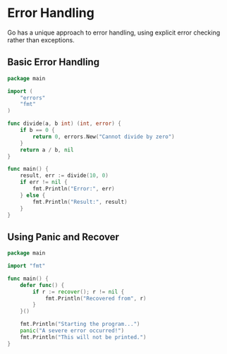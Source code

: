 # Error Handling

Go has a unique approach to error handling, using explicit error checking rather than exceptions.

## Basic Error Handling

```go
package main

import (
    "errors"
    "fmt"
)

func divide(a, b int) (int, error) {
    if b == 0 {
        return 0, errors.New("Cannot divide by zero")
    }
    return a / b, nil
}

func main() {
    result, err := divide(10, 0)
    if err != nil {
        fmt.Println("Error:", err)
    } else {
        fmt.Println("Result:", result)
    }
}
```

## Using Panic and Recover

```go
package main

import "fmt"

func main() {
    defer func() {
        if r := recover(); r != nil {
            fmt.Println("Recovered from", r)
        }
    }()

    fmt.Println("Starting the program...")
    panic("A severe error occurred!")
    fmt.Println("This will not be printed.")
}
```

